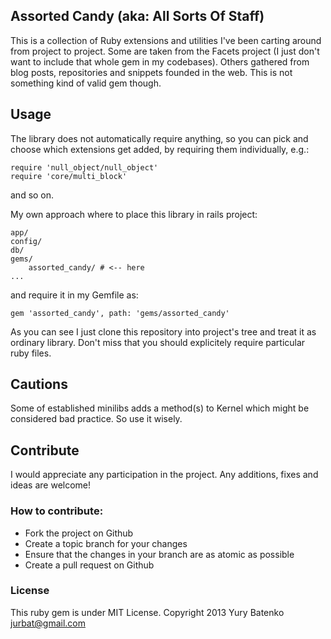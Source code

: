 ## Assorted Candy (aka: All Sorts Of Staff)

This is a collection of Ruby extensions and utilities I've been carting around from project to project.
Some are taken from the Facets project (I just don't want to include that whole gem in my codebases).
Others gathered from blog posts, repositories and snippets founded in the web.
This is not something kind of valid gem though.

## Usage

The library does not automatically require anything, so you can pick and choose which extensions get added, by requiring them individually, e.g.:

    require 'null_object/null_object'
    require 'core/multi_block'

and so on.

My own approach where to place this library in rails project:

    app/
    config/
    db/
    gems/
        assorted_candy/ # <-- here
    ...

and require it in my Gemfile as:

    gem 'assorted_candy', path: 'gems/assorted_candy'

As you can see I just clone this repository into project's tree and treat it as ordinary
library. Don't miss that you should explicitely require particular ruby files.

## Cautions

Some of established minilibs adds a method(s) to Kernel which might be considered bad practice.
So use it wisely.

## Contribute

I would appreciate any participation in the project. Any additions, fixes and ideas are welcome!

### How to contribute:

* Fork the project on Github
* Create a topic branch for your changes
* Ensure that the changes in your branch are as atomic as possible
* Create a pull request on Github

### License

This ruby gem is under MIT License. Copyright 2013 Yury Batenko jurbat@gmail.com
